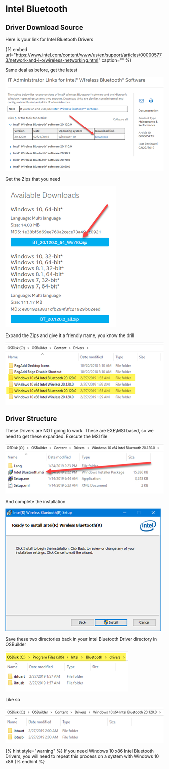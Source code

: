# Intel Bluetooth

## Driver Download Source

Here is your link for Intel Bluetooth Drivers

{% embed url="https://www.intel.com/content/www/us/en/support/articles/000005773/network-and-i-o/wireless-networking.html" caption="" %}

Same deal as before, get the latest

![](../../../../../.gitbook/assets/image%20%2815%29.png)

Get the Zips that you need

![](../../../../../.gitbook/assets/image%20%2847%29.png)

Expand the Zips and give it a friendly name, you know the drill

![](../../../../../.gitbook/assets/image%20%2848%29.png)

## Driver Structure

These Drivers are NOT going to work. These are EXE\MSI based, so we need to get these expanded. Execute the MSI file

![](../../../../../.gitbook/assets/image%20%2825%29.png)

And complete the installation

![](../../../../../.gitbook/assets/image%20%2818%29.png)

Save these two directories back in your Intel Bluetooth Driver directory in OSBuilder

![](../../../../../.gitbook/assets/image%20%2833%29.png)

Like so

![](../../../../../.gitbook/assets/image%20%2853%29.png)

{% hint style="warning" %}
If you need Windows 10 x86 Intel Bluetooth Drivers, you will need to repeat this process on a system with Windows 10 x86
{% endhint %}


